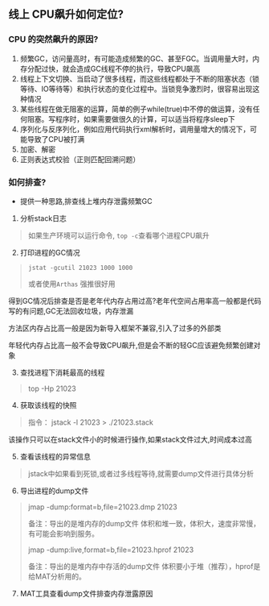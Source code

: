 ## 线上 CPU飙升如何定位?

### CPU 的突然飙升的原因?

1. 频繁GC，访问量高时，有可能造成频繁的GC、甚至FGC。当调用量大时，内存分配过快，就会造成GC线程不停的执行，导致CPU飙高
2. 线程上下文切换、当启动了很多线程，而这些线程都处于不断的阻塞状态（锁等待、IO等待等）和执行状态的变化过程中。当锁竞争激烈时，很容易出现这种情况
3. 某些线程在做无阻塞的运算，简单的例子while(true)中不停的做运算，没有任何阻塞。写程序时，如果需要做很久的计算，可以适当将程序sleep下
4. 序列化与反序列化，例如应用代码执行xml解析时，调用量增大的情况下，可能导致了CPU被打满
5. 加密、解密
6. 正则表达式校验（正则匹配回溯问题）

### 如何排查?
- 提供一种思路,排查线上堆内存泄露频繁GC

1. 分析stack日志
> 如果生产环境可以运行命令, `top -c`查看哪个进程CPU飙升

2. 打印进程的GC情况
> `jstat -gcutil 21023 1000 1000`
> 
> 或者使用`Arthas` 强推很好用

得到GC情况后排查是否是老年代内存占用过高?老年代空间占用率高一般都是代码写的有问题,GC无法回收垃圾，内存泄漏

方法区内存占比高一般是因为新导入框架不兼容,引入了过多的外部类

年轻代内存占比高一般不会导致CPU飙升,但是会不断的轻GC应该避免频繁创建对象

3. 查找进程下消耗最高的线程
> top -Hp 21023

4. 获取该线程的快照
> 指令： jstack -l 21023 > ./21023.stack

该操作只可以在stack文件小的时候进行操作,如果stack文件过大,时间成本过高

5. 查看该线程的异常信息 

> jstack中如果看到死锁,或者过多线程等待,就需要dump文件进行具体分析

6. 导出进程的dump文件
> jmap -dump:format=b,file=21023.dmp 21023
> 
> 备注：导出的是堆内存的dump文件 体积和堆一致，体积大，速度非常慢，有可能会影响到服务。
> 
> jmap -dump:live,format=b,file=21023.hprof 21023
> 
> 备注：导出的是堆内存中存活的dump文件 体积要小于堆（推荐），hprof是给MAT分析用的。

7. MAT工具查看dump文件排查内存泄露原因